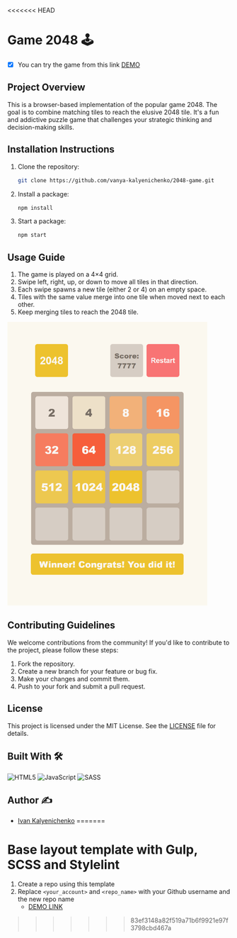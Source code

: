 <<<<<<< HEAD
# Game 2048 🕹

- [x] You can try the game from this link
   [DEMO](https://vanya-kalyenichenko.github.io/2048-Game/)

## Project Overview
This is a browser-based implementation of the popular game 2048. The goal is to combine matching tiles to reach the elusive 2048 tile. It's a fun and addictive puzzle game that challenges your strategic thinking and decision-making skills.

## Installation Instructions
1. Clone the repository:
    ```bash
    git clone https://github.com/vanya-kalyenichenko/2048-game.git
    ```
2. Install a package:
    ```bash
    npm install
    ```
3. Start a package:
    ```bash
    npm start
    ```

## Usage Guide
1. The game is played on a 4×4 grid.
2. Swipe left, right, up, or down to move all tiles in that direction.
3. Each swipe spawns a new tile (either 2 or 4) on an empty space.
4. Tiles with the same value merge into one tile when moved next to each other.
5. Keep merging tiles to reach the 2048 tile.

<img src="https://github.com/vanya-kalyenichenko/2048-game/blob/master/src/images/reference.png" alt="Game Reference" height="640"/>

## Contributing Guidelines
We welcome contributions from the community! If you'd like to contribute to the project, please follow these steps:
1. Fork the repository.
2. Create a new branch for your feature or bug fix.
3. Make your changes and commit them.
4. Push to your fork and submit a pull request.

## License
This project is licensed under the MIT License. See the [LICENSE](LICENSE) file for details.

## Built With 🛠️
  ![HTML5](https://ziadoua.github.io/m3-Markdown-Badges/badges/HTML/html1.svg)
  ![JavaScript](https://ziadoua.github.io/m3-Markdown-Badges/badges/Javascript/javascript1.svg)
  ![SASS](https://ziadoua.github.io/m3-Markdown-Badges/badges/Sass/sass1.svg)


## Author ✍️
* [Ivan Kalyenichenko](https://github.com/vanya-kalyenichenko)
=======
# Base layout template with Gulp, SCSS and Stylelint
1. Create a repo using this template
1. Replace `<your_account>` and `<repo_name>` with your Github username and the new repo name
    - [DEMO LINK]((https://vanya-kalyenichenko.github.io/2048-Game/))
>>>>>>> 83ef3148a82f519a71b6f9921e97f3798cbd467a
